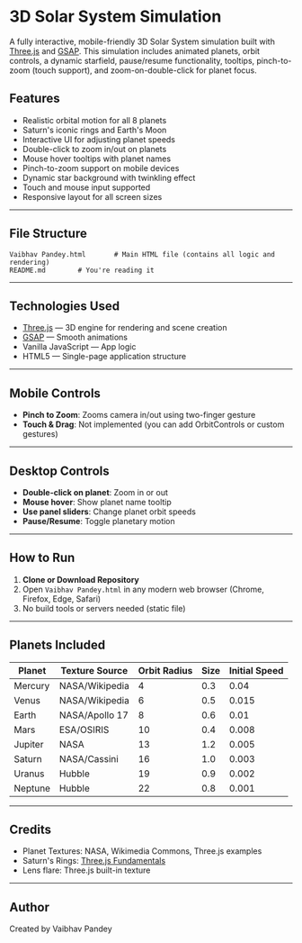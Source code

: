 # 3D Solar System Simulation

A fully interactive, mobile-friendly 3D Solar System simulation built with [Three.js](https://threejs.org/) and [GSAP](https://greensock.com/gsap/). This simulation includes animated planets, orbit controls, a dynamic starfield, pause/resume functionality, tooltips, pinch-to-zoom (touch support), and zoom-on-double-click for planet focus.

##  Features

- Realistic orbital motion for all 8 planets
- Saturn's iconic rings and Earth's Moon
- Interactive UI for adjusting planet speeds
- Double-click to zoom in/out on planets
- Mouse hover tooltips with planet names
- Pinch-to-zoom support on mobile devices
- Dynamic star background with twinkling effect
- Touch and mouse input supported
- Responsive layout for all screen sizes

---

##  File Structure

```
Vaibhav Pandey.html       # Main HTML file (contains all logic and rendering)
README.md        # You're reading it
```

---

##  Technologies Used

- [Three.js](https://threejs.org/) — 3D engine for rendering and scene creation
- [GSAP](https://greensock.com/gsap/) — Smooth animations
- Vanilla JavaScript — App logic
- HTML5 — Single-page application structure

---

##  Mobile Controls

- **Pinch to Zoom**: Zooms camera in/out using two-finger gesture
- **Touch & Drag**: Not implemented (you can add OrbitControls or custom gestures)

---

##  Desktop Controls

- **Double-click on planet**: Zoom in or out
- **Mouse hover**: Show planet name tooltip
- **Use panel sliders**: Change planet orbit speeds
- **Pause/Resume**: Toggle planetary motion

---

##  How to Run

1. **Clone or Download Repository**
2. Open `Vaibhav Pandey.html` in any modern web browser (Chrome, Firefox, Edge, Safari)
3. No build tools or servers needed (static file)

---

##  Planets Included

| Planet   | Texture Source | Orbit Radius | Size | Initial Speed  |
|----------|----------------|--------------|------|----------------|
| Mercury  | NASA/Wikipedia | 4            | 0.3  | 0.04           |
| Venus    | NASA/Wikipedia | 6            | 0.5  | 0.015          |
| Earth    | NASA/Apollo 17 | 8            | 0.6  | 0.01           |
| Mars     | ESA/OSIRIS     | 10           | 0.4  | 0.008          |
| Jupiter  | NASA           | 13           | 1.2  | 0.005          |
| Saturn   | NASA/Cassini   | 16           | 1.0  | 0.003          |
| Uranus   | Hubble         | 19           | 0.9  | 0.002          |
| Neptune  | Hubble         | 22           | 0.8  | 0.001          |

---

## Credits

- Planet Textures: NASA, Wikimedia Commons, Three.js examples
- Saturn's Rings: [Three.js Fundamentals](https://threejsfundamentals.org/)
- Lens flare: Three.js built-in texture

---

##  Author

Created by Vaibhav Pandey 
